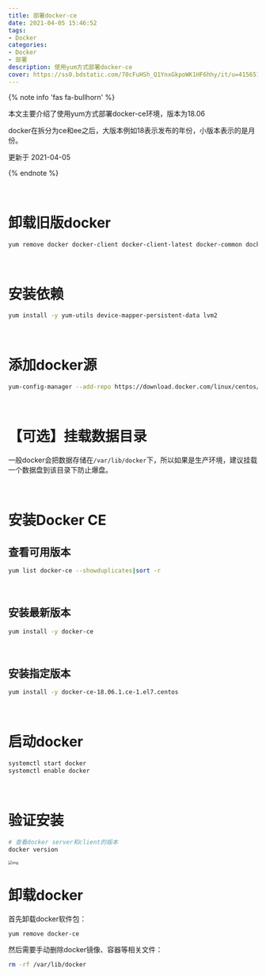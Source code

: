 ```yaml
---
title: 部署docker-ce
date: 2021-04-05 15:46:52
tags:
- Docker
categories:
- Docker
- 部署
description: 使用yum方式部署docker-ce
cover: https://ss0.bdstatic.com/70cFuHSh_Q1YnxGkpoWK1HF6hhy/it/u=4156517757,536988701&fm=26&gp=0.jpg
---
```


{% note info 'fas fa-bullhorn' %}

本文主要介绍了使用yum方式部署docker-ce环境，版本为18.06

docker在拆分为ce和ee之后，大版本例如18表示发布的年份，小版本表示的是月份。

更新于 2021-04-05

{% endnote %}

<br>





# 卸载旧版docker

```bash
yum remove docker docker-client docker-client-latest docker-common docker-latest docker-latest-logrotate docker-logrotate docker-selinux docker-engine-selinux docker-engine
```

<br>



# 安装依赖

```bash
yum install -y yum-utils device-mapper-persistent-data lvm2
```

<br>





# 添加docker源

```bash
yum-config-manager --add-repo https://download.docker.com/linux/centos/docker-ce.repo
```

<br>



# 【可选】挂载数据目录

一般docker会把数据存储在`/var/lib/docker`下，所以如果是生产环境，建议挂载一个数据盘到该目录下防止爆盘。

<br>





# 安装Docker CE

## 查看可用版本

```bash
yum list docker-ce --showduplicates|sort -r
```

‌

## 安装最新版本

```bash
yum install -y docker-ce
```

‌

## 安装指定版本

```bash
yum install -y docker-ce-18.06.1.ce-1.el7.centos
```



<br>



#  启动docker

```bash
systemctl start docker
systemctl enable docker
```

<br>



# 验证安装

```bash
# 查看docker server和client的版本
docker version
```

<img src="./docker-version.png" alt="img" style="zoom:50%;" />



<br>



# 卸载docker

首先卸载docker软件包：

```bash
yum remove docker-ce
```



然后需要手动删除docker镜像、容器等相关文件：

```bash
rm -rf /var/lib/docker
```


